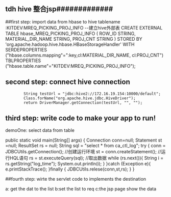 ## tdh hive 整合jsp#############
##first step: import data from hbase to hive 
tablename :KITDEV:MREQ_PICKING_PROJ_INFO
--建立hive外部表
CREATE EXTERNAL TABLE hbase_MREQ_PICKING_PROJ_INFO (
ROW_ID STRING,
MATERIAL_DIR_NAME STRING,
PROJ_CNT STRING
) 
STORED BY 'org.apache.hadoop.hive.hbase.HBaseStorageHandler' 
WITH SERDEPROPERTIES
("hbase.columns.mapping"=":key,cl:MATERIAL_DIR_NAME, cl:PROJ_CNT") 
TBLPROPERTIES
("hbase.table.name"="KITDEV:MREQ_PICKING_PROJ_INFO");

## second step: connect hive connection
			String testUrl = "jdbc:hive2://172.16.19.154:10000/default";
			Class.forName("org.apache.hive.jdbc.HiveDriver");
			return DriverManager.getConnection(testUrl, "", "");
## third step:			write code to make your app to run!
demoOne: select data from table

 public static void main(String[] args) {
        Connection conn=null;
        Statement st =null;
        ResultSet rs = null;
        String sql = "select * from  ca_ctl_log";
        try {
            conn = JDBCUtils.getConnection();
            //创建运行环境
            st = conn.createStatement();
            //运行HQL语句
          rs = st.executeQuery(sql);
            //取出数据
            while (rs.next()){
                String i = rs.getString("log_time");
                System.out.println(i);
            }
        }catch (Exception e){
            e.printStackTrace();
        }finally {
            JDBCUtils.relese(conn,st,rs);
        }
    }

##fourth step: wirte the servlet code to implements the destination

a: get the dat to the list
b:set the list to req
c:the jsp page  show the data
 